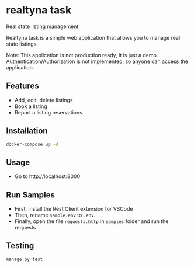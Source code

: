 # realtyna task
Real state listing management

Realtyna task is a simple web application that allows you to manage real state listings.

Note: This application is not production ready, it is just a demo.
    Authentication/Authorization is not implemented, so anyone can access the application.

## Features
- Add, edit, delete listings
- Book a listing
- Report a listing reservations

## Installation
```bash
docker-compose up -d
```

## Usage
- Go to http://localhost:8000

## Run Samples
- First, install the Rest Client extension for VSCode
- Then, rename `sample.env` to `.env`.
- Finally, open the file `requests.http` in `samples` folder and run the requests
  
## Testing
```bash
manage.py test
```
